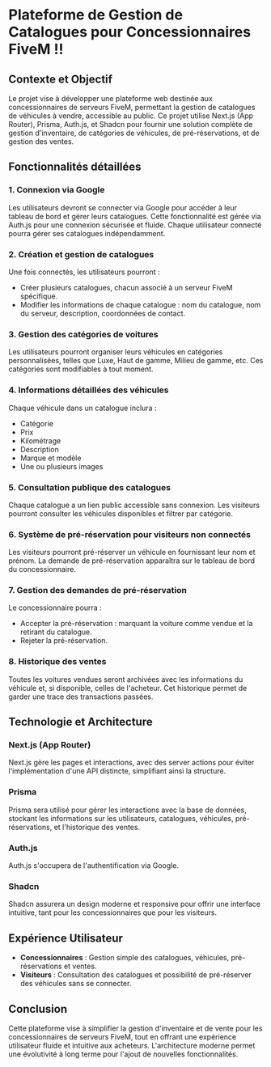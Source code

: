 # Plateforme de Gestion de Catalogues pour Concessionnaires FiveM !!

## Contexte et Objectif
Le projet vise à développer une plateforme web destinée aux concessionnaires de serveurs FiveM, permettant la gestion de catalogues de véhicules à vendre, accessible au public. Ce projet utilise Next.js (App Router), Prisma, Auth.js, et Shadcn pour fournir une solution complète de gestion d'inventaire, de catégories de véhicules, de pré-réservations, et de gestion des ventes.

## Fonctionnalités détaillées

### 1. Connexion via Google
Les utilisateurs devront se connecter via Google pour accéder à leur tableau de bord et gérer leurs catalogues. Cette fonctionnalité est gérée via Auth.js pour une connexion sécurisée et fluide. Chaque utilisateur connecté pourra gérer ses catalogues indépendamment.

### 2. Création et gestion de catalogues
Une fois connectés, les utilisateurs pourront :
- Créer plusieurs catalogues, chacun associé à un serveur FiveM spécifique.
- Modifier les informations de chaque catalogue : nom du catalogue, nom du serveur, description, coordonnées de contact.

### 3. Gestion des catégories de voitures
Les utilisateurs pourront organiser leurs véhicules en catégories personnalisées, telles que Luxe, Haut de gamme, Milieu de gamme, etc. Ces catégories sont modifiables à tout moment.

### 4. Informations détaillées des véhicules
Chaque véhicule dans un catalogue inclura :
- Catégorie
- Prix
- Kilométrage
- Description
- Marque et modèle
- Une ou plusieurs images

### 5. Consultation publique des catalogues
Chaque catalogue a un lien public accessible sans connexion. Les visiteurs pourront consulter les véhicules disponibles et filtrer par catégorie.

### 6. Système de pré-réservation pour visiteurs non connectés
Les visiteurs pourront pré-réserver un véhicule en fournissant leur nom et prénom. La demande de pré-réservation apparaîtra sur le tableau de bord du concessionnaire.

### 7. Gestion des demandes de pré-réservation
Le concessionnaire pourra :
- Accepter la pré-réservation : marquant la voiture comme vendue et la retirant du catalogue.
- Rejeter la pré-réservation.

### 8. Historique des ventes
Toutes les voitures vendues seront archivées avec les informations du véhicule et, si disponible, celles de l'acheteur. Cet historique permet de garder une trace des transactions passées.

## Technologie et Architecture

### Next.js (App Router)
Next.js gère les pages et interactions, avec des server actions pour éviter l'implémentation d'une API distincte, simplifiant ainsi la structure.

### Prisma
Prisma sera utilisé pour gérer les interactions avec la base de données, stockant les informations sur les utilisateurs, catalogues, véhicules, pré-réservations, et l'historique des ventes.

### Auth.js
Auth.js s'occupera de l'authentification via Google.

### Shadcn
Shadcn assurera un design moderne et responsive pour offrir une interface intuitive, tant pour les concessionnaires que pour les visiteurs.

## Expérience Utilisateur

- **Concessionnaires** : Gestion simple des catalogues, véhicules, pré-réservations et ventes.
- **Visiteurs** : Consultation des catalogues et possibilité de pré-réserver des véhicules sans se connecter.

## Conclusion
Cette plateforme vise à simplifier la gestion d'inventaire et de vente pour les concessionnaires de serveurs FiveM, tout en offrant une expérience utilisateur fluide et intuitive aux acheteurs. L'architecture moderne permet une évolutivité à long terme pour l'ajout de nouvelles fonctionnalités.
